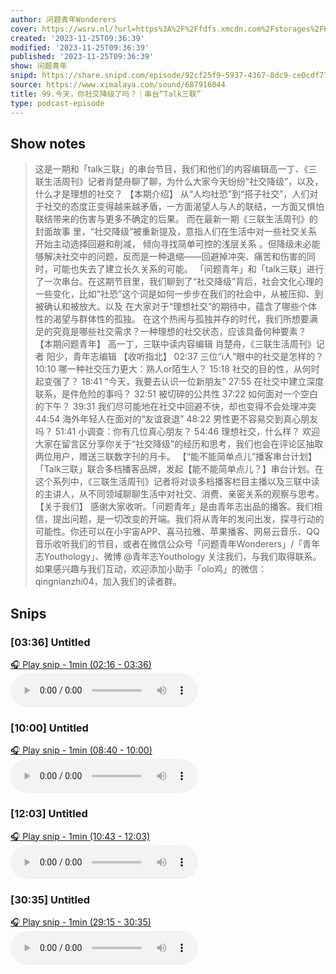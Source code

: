 ```yaml
---
author: 问题青年Wonderers
cover: https://wsrv.nl/?url=https%3A%2F%2Ffdfs.xmcdn.com%2Fstorages%2F60e6-audiofreehighqps%2FB7%2F35%2FGMCoOSII9_k4AAGNyAJn07Rg.jpeg&w=200&h=200
created: '2023-11-25T09:36:39'
modified: '2023-11-25T09:36:39'
published: '2023-11-25T09:36:39'
show: 问题青年
snipd: https://share.snipd.com/episode/92cf25f9-5937-4367-8dc9-ce0cdf77910a
source: https://www.ximalaya.com/sound/687916044
title: 99.今天，你社交降级了吗？｜串台“Talk三联”
type: podcast-episode
---
```



## Show notes
> 这是一期和「talk三联」的串台节目，我们和他们的内容编辑高一丁、《三联生活周刊》记者肖楚舟聊了聊，为什么大家今天纷纷“社交降级”，以及，什么才是理想的社交？ 
> 【本期介绍】 
> 从“人均社恐”到“搭子社交”，人们对于社交的态度正变得越来越矛盾，一方面渴望人与人的联结，一方面又惧怕联结带来的伤害与更多不确定的后果。 
> 而在最新一期《三联生活周刊》的封面故事  里，“社交降级”被重新提及，意指人们在生活中对一些社交关系开始主动选择回避和削减，  倾向寻找简单可控的浅层关系  。但降级未必能够解决社交中的问题，反而是一种退缩——回避掉冲突、痛苦和伤害的同时，可能也失去了建立长久关系的可能。 
> 「问题青年」和「talk三联」进行了一次串台。在这期节目里，我们聊到了“社交降级”背后，社会文化心理的一些变化，比如“社恐”这个词是如何一步步在我们的社会中，从被压抑、到被确认和被放大。以及  在大家对于“理想社交”的期待中，蕴含了哪些个体性的渴望与群体性的孤独。 
> 在这个热闹与孤独并存的时代，我们所想要满足的究竟是哪些社交需求？一种理想的社交状态，应该具备何种要素？ 
> 【本期问题青年】 
> 高一丁，三联中读内容编辑 
> 肖楚舟，《三联生活周刊》记者 
> 阳少，青年志编辑 
> 【收听指北】 
> 02:37   三位“i人”眼中的社交是怎样的？ 
> 10:10   哪一种社交压力更大：熟人or陌生人？ 
> 15:18   社交的目的性，从何时起变强了？ 
> 18:41   “今天，我要去认识一位新朋友” 
> 27:55   在社交中建立深度联系，是件危险的事吗？ 
> 32:51   被切碎的公共性 
> 37:22   如何面对一个空白的下午？ 
> 39:31   我们尽可能地在社交中回避不快，却也变得不会处理冲突 
> 44:54   海外年轻人在面对的“友谊衰退” 
> 48:22   男性更不容易交到真心朋友吗？ 
> 51:41   小调查：你有几位真心朋友？ 
> 54:46   理想社交，什么样？ 
> 欢迎大家在留言区分享你关于“社交降级”的经历和思考，我们也会在评论区抽取两位用户，赠送三联数字刊的月卡。 
> 【“能不能简单点儿”播客串台计划】 
> 「Talk三联」联合多档播客品牌，发起【能不能简单点儿？】串台计划。在这个系列中，《三联生活周刊》记者将对谈多档播客栏目主播以及三联中读的主讲人，从不同领域聊聊生活中对社交、消费、亲密关系的观察与思考。
> 【关于我们】 
> 感谢大家收听。「问题青年」是由青年志出品的播客。我们相信，提出问题，是一切改变的开端。我们将从青年的发问出发，探寻行动的可能性。你还可以在小宇宙APP、喜马拉雅、苹果播客、网易云音乐、QQ音乐收听我们的节目，或者在微信公众号「问题青年Wonderers」/「青年志Youthology」、微博 @青年志Youthology 关注我们，与我们取得联系。 
> 如果感兴趣与我们互动，欢迎添加小助手「olo鸡」的微信：qingnianzhi04，加入我们的读者群。

## Snips
### [03:36] Untitled
[🎧 Play snip - 1min️ (02:16 - 03:36)](https://share.snipd.com/snip/95df9af5-543f-4054-a814-55e57b277be5)
<audio controls> <source src="https://jt.ximalaya.com//GKwRIDoJN7_MAa9DCgKChusp-aacv2-48K.m4a?channel=rss&album_id=47129647&track_id=687916044&uid=286992270&jt=https://aod.cos.tx.xmcdn.com/storages/285a-audiofreehighqps/4C/AB/GKwRIDoJN7_MAa9DCgKChusp-aacv2-48K.m4a#t=02:16,03:36"> </audio>
### [10:00] Untitled
[🎧 Play snip - 1min️ (08:40 - 10:00)](https://share.snipd.com/snip/c7807f83-b758-467e-af89-cb4ef46a70af)
<audio controls> <source src="https://jt.ximalaya.com//GKwRIDoJN7_MAa9DCgKChusp-aacv2-48K.m4a?channel=rss&album_id=47129647&track_id=687916044&uid=286992270&jt=https://aod.cos.tx.xmcdn.com/storages/285a-audiofreehighqps/4C/AB/GKwRIDoJN7_MAa9DCgKChusp-aacv2-48K.m4a#t=08:40,10:00"> </audio>
### [12:03] Untitled
[🎧 Play snip - 1min️ (10:43 - 12:03)](https://share.snipd.com/snip/daad5d1d-a7f2-4a0c-b0ad-9d70b773c687)
<audio controls> <source src="https://jt.ximalaya.com//GKwRIDoJN7_MAa9DCgKChusp-aacv2-48K.m4a?channel=rss&album_id=47129647&track_id=687916044&uid=286992270&jt=https://aod.cos.tx.xmcdn.com/storages/285a-audiofreehighqps/4C/AB/GKwRIDoJN7_MAa9DCgKChusp-aacv2-48K.m4a#t=10:43,12:03"> </audio>
### [30:35] Untitled
[🎧 Play snip - 1min️ (29:15 - 30:35)](https://share.snipd.com/snip/eae51df3-8854-489f-b9f8-ebed038f2683)
<audio controls> <source src="https://jt.ximalaya.com//GKwRIDoJN7_MAa9DCgKChusp-aacv2-48K.m4a?channel=rss&album_id=47129647&track_id=687916044&uid=286992270&jt=https://aod.cos.tx.xmcdn.com/storages/285a-audiofreehighqps/4C/AB/GKwRIDoJN7_MAa9DCgKChusp-aacv2-48K.m4a#t=29:15,30:35"> </audio>
